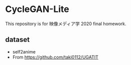 # CycleGAN-Lite
This repository is for 映像メディア学 2020 final homework.
## dataset
* self2anime
 * From https://github.com/taki0112/UGATIT
